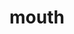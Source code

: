 ---
layout: people&body
title: mouth
emoji: mouth
permalink: 👄.html
image: assets/img/3moji/mouth.png
---
